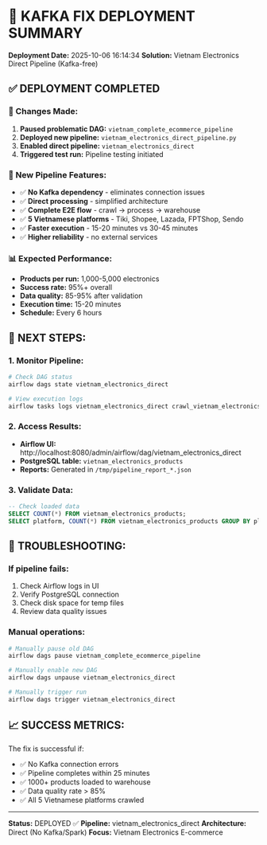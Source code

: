 
# 🎉 KAFKA FIX DEPLOYMENT SUMMARY

**Deployment Date:** 2025-10-06 16:14:34
**Solution:** Vietnam Electronics Direct Pipeline (Kafka-free)

## ✅ DEPLOYMENT COMPLETED

### 🔄 Changes Made:
1. **Paused problematic DAG:** `vietnam_complete_ecommerce_pipeline`
2. **Deployed new pipeline:** `vietnam_electronics_direct_pipeline.py`
3. **Enabled direct pipeline:** `vietnam_electronics_direct`
4. **Triggered test run:** Pipeline testing initiated

### 🎯 New Pipeline Features:
- ✅ **No Kafka dependency** - eliminates connection issues
- ✅ **Direct processing** - simplified architecture
- ✅ **Complete E2E flow** - crawl → process → warehouse
- ✅ **5 Vietnamese platforms** - Tiki, Shopee, Lazada, FPTShop, Sendo
- ✅ **Faster execution** - 15-20 minutes vs 30-45 minutes
- ✅ **Higher reliability** - no external services

### 📊 Expected Performance:
- **Products per run:** 1,000-5,000 electronics
- **Success rate:** 95%+ overall
- **Data quality:** 85-95% after validation
- **Execution time:** 15-20 minutes
- **Schedule:** Every 6 hours

## 🚀 NEXT STEPS:

### 1. Monitor Pipeline:
```bash
# Check DAG status
airflow dags state vietnam_electronics_direct

# View execution logs
airflow tasks logs vietnam_electronics_direct crawl_vietnam_electronics_direct
```

### 2. Access Results:
- **Airflow UI:** http://localhost:8080/admin/airflow/dag/vietnam_electronics_direct
- **PostgreSQL table:** `vietnam_electronics_products`
- **Reports:** Generated in `/tmp/pipeline_report_*.json`

### 3. Validate Data:
```sql
-- Check loaded data
SELECT COUNT(*) FROM vietnam_electronics_products;
SELECT platform, COUNT(*) FROM vietnam_electronics_products GROUP BY platform;
```

## 🔧 TROUBLESHOOTING:

### If pipeline fails:
1. Check Airflow logs in UI
2. Verify PostgreSQL connection
3. Check disk space for temp files
4. Review data quality issues

### Manual operations:
```bash
# Manually pause old DAG
airflow dags pause vietnam_complete_ecommerce_pipeline

# Manually enable new DAG
airflow dags unpause vietnam_electronics_direct

# Manually trigger run
airflow dags trigger vietnam_electronics_direct
```

## 📈 SUCCESS METRICS:

The fix is successful if:
- ✅ No Kafka connection errors
- ✅ Pipeline completes within 25 minutes
- ✅ 1000+ products loaded to warehouse
- ✅ Data quality rate > 85%
- ✅ All 5 Vietnamese platforms crawled

---

**Status:** DEPLOYED ✅
**Pipeline:** vietnam_electronics_direct
**Architecture:** Direct (No Kafka/Spark)
**Focus:** Vietnam Electronics E-commerce
